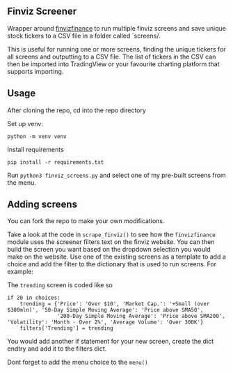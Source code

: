 ## Finviz Screener

Wrapper around [finvizfinance](https://finvizfinance.readthedocs.io/en/stable/index.html) to run multiple finviz screens and save unique stock tickers to a CSV file in a folder called `screens/.

This is useful for running one or more screens, finding the unique tickers for all screens and outputting to a CSV file. The list of tickers in the CSV can then be imported into TradingView or your favourite charting platform that supports importing.


## Usage

After cloning the repo, cd into the repo directory

Set up venv:

```
python -m venv venv
```

Install requirements

```
pip install -r requirements.txt
```

Run `python3 finviz_screens.py` and select one of my pre-built screens from the menu.

## Adding screens

You can fork the repo to make your own modifications.

Take a look at the code in `scrape_finviz()` to see how the `finvizfinance` module uses the screener filters text on the finviz website. You can then build the screen you want based on the dropdown selection you would make on the website. Use one of the existing screens as a template to add a choice and add the filter to the dictionary that is used to run screens. For example:

The `trending` screen is coded like so
```
if 20 in choices:
    trending = {'Price': 'Over $10', 'Market Cap.': '+Small (over $300mln)', '50-Day Simple Moving Average': 'Price above SMA50',
                '200-Day Simple Moving Average': 'Price above SMA200', 'Volatility': 'Month - Over 2%', 'Average Volume': 'Over 300K'}
    filters['Trending'] = trending
```

You would add another if statement for your new screen, create the dict endtry and add it to the filters dict.

Dont forget to add the menu choice to the `menu()`